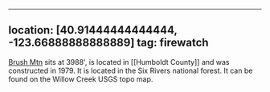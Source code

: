 
---
location: [40.91444444444444, -123.66888888888889]
tag: firewatch
---

[Brush Mtn](http://www.peakbagging.com/CALookoutPhotos/BrushMtn.html) sits at 3988', is located in [[Humboldt County]] and was constructed in 1979. It is located in the Six Rivers national forest. It can be found on the Willow Creek USGS topo map.
